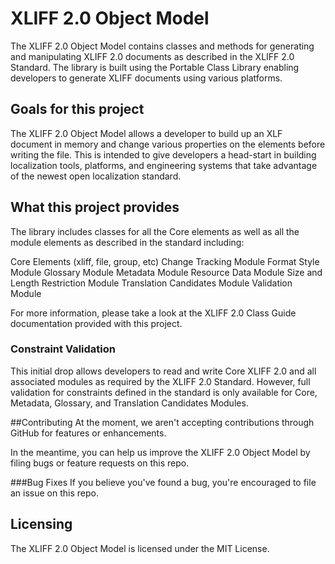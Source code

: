 # XLIFF 2.0 Object Model
The XLIFF 2.0 Object Model contains classes and methods for generating 
and manipulating XLIFF 2.0 documents as described in the XLIFF 2.0
Standard. The library is built using the Portable Class Library enabling
developers to generate XLIFF documents using various platforms. 

## Goals for this project
The XLIFF 2.0 Object Model allows a developer to build up an XLF document
in memory and change various properties on the elements before writing
the file. This is intended to give developers a head-start in building 
localization tools, platforms, and engineering systems that take advantage
of the newest open localization standard.

## What this project provides 
The library includes classes for all the Core elements as well as all the 
module elements as described in the standard including: 

Core Elements (xliff, file, group, etc)
Change Tracking Module
Format Style Module
Glossary Module
Metadata Module
Resource Data Module
Size and Length Restriction Module
Translation Candidates Module
Validation Module

For more information, please take a look at the XLIFF 2.0 Class Guide
documentation provided with this project.

### Constraint Validation
This initial drop allows developers to read and write Core XLIFF 2.0 and
all associated modules as required by the XLIFF 2.0 Standard. However, full
validation for constraints defined in the standard is only available for
Core, Metadata, Glossary, and Translation Candidates Modules.  

##Contributing
At the moment, we aren't accepting contributions through GitHub for features
or enhancements.

In the meantime, you can help us improve the XLIFF 2.0 Object Model by filing
bugs or feature requests on this repo.

###Bug Fixes
If you believe you've found a bug, you're encouraged to file an issue
on this repo.

## Licensing
The XLIFF 2.0 Object Model is licensed under the MIT License.